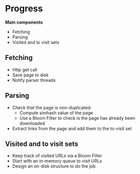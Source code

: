 # Progress

**Main components**

- Fetching
- Parsing
- Visited and to visit sets

## Fetching

- Http get call
- Save page to disk
- Notify parser threads

## Parsing

- Check that the page is non-duplicated: 
  - Compute simhash value of the page
  - Use a Bloom Filter to check is the page has already been downloaded
- Extract links from the page and add them to the to-visit set

## Visited and to visit sets

- Keep track of visited URLs via a Bloom Filter
- Start with an in-memory queue to visit URLs
- Design an on-disk structure to do the job